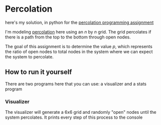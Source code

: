 # Percolation
here's my solution, in python for the [percolation programming assignment](https://coursera.cs.princeton.edu/algs4/assignments/percolation/specification.php)

I'm modeling [percolation](https://en.wikipedia.org/wiki/Percolation) here using an _n_ by _n_ grid. The grid percolates if there is a path from the top to the bottom through open nodes.

The goal of this assignment is to determine the value _p_, which represents the ratio of open nodes to total nodes in the system where we can expect the system to percolate.

## How to run it yourself
There are two programs here that you can use: a visualizer and a stats program

### Visualizer
The visualizer will generate a 6x6 grid and randomly "open" nodes until the system percolates. It prints every step of this process to the console


